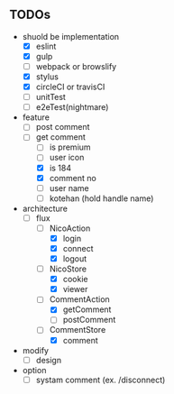 ## TODOs

- shuold be implementation
  - [x] eslint
  - [x] gulp
  - [ ] webpack or browslify
  - [x] stylus
  - [x] circleCI or travisCI
  - [ ] unitTest
  - [ ] e2eTest(nightmare)

- feature
  - [ ] post comment
  - [ ] get comment
    - [ ] is premium
    - [ ] user icon
    - [x] is 184
    - [x] comment no
    - [ ] user name
    - [ ] kotehan (hold handle name)

- architecture
  - [ ] flux
    - [ ] NicoAction
      - [x] login
      - [x] connect
      - [x] logout
    - [ ] NicoStore
      - [x] cookie
      - [x] viewer
    - [ ] CommentAction
      - [x] getComment
      - [ ] postComment
    - [ ] CommentStore
      - [x] comment

- modify
  - [ ] design

- option
  - [ ] systam comment (ex. /disconnect)
